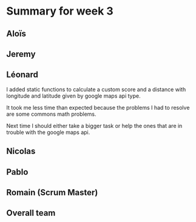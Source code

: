 # Summary for week 3


## Aloïs

## Jeremy

## Léonard

I added static functions to calculate a custom score and a distance with longitude and latitude given by google maps api type.

It took me less time than expected because the problems I had to resolve are some commons math problems.

Next time I should either take a bigger task or help the ones that are in trouble with the google maps api. 

## Nicolas

## Pablo

## Romain (Scrum Master)


## Overall team
